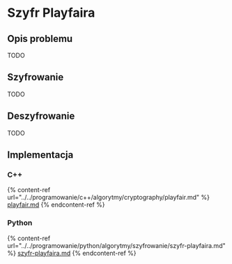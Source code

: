 # Szyfr Playfaira

## Opis problemu

TODO

## Szyfrowanie

TODO

## Deszyfrowanie

TODO

## Implementacja

### C++

{% content-ref url="../../programowanie/c++/algorytmy/cryptography/playfair.md" %}
[playfair.md](../../programowanie/c++/algorytmy/cryptography/playfair.md)
{% endcontent-ref %}

### Python

{% content-ref url="../../programowanie/python/algorytmy/szyfrowanie/szyfr-playfaira.md" %}
[szyfr-playfaira.md](../../programowanie/python/algorytmy/szyfrowanie/szyfr-playfaira.md)
{% endcontent-ref %}

